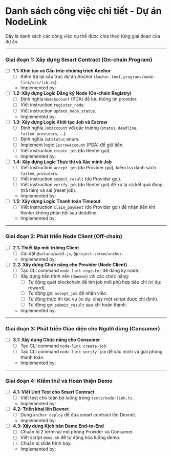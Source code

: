 # Danh sách công việc chi tiết - Dự án NodeLink

Đây là danh sách các công việc cụ thể được chia theo từng giai đoạn của dự án.

---

### Giai đoạn 1: Xây dựng Smart Contract (On-chain Program)

- [ ] **1.1: Khởi tạo và Cấu trúc chương trình Anchor**
  - [ ] Kiểm tra lại cấu trúc dự án Anchor (`Anchor.toml`, `programs/node-link/src/lib.rs`).
  - Implemented by: 
- [ ] **1.2: Xây dựng Logic Đăng ký Node (On-chain Registry)**
  - [ ] Định nghĩa `NodeAccount` (PDA) để lưu thông tin provider.
  - [ ] Viết instruction `register_node`.
  - [ ] Viết instruction `update_node_status`.
  - Implemented by: 
- [ ] **1.3: Xây dựng Logic Khởi tạo Job và Escrow**
  - [ ] Định nghĩa `JobAccount` với các trường (`status`, `deadline`, `failed_providers`, ...).
  - [ ] Định nghĩa `JobStatus` enum.
  - [ ] Implement logic `EscrowAccount` (PDA) để giữ tiền.
  - [ ] Viết instruction `create_job` (do Renter gọi).
  - Implemented by: 
- [ ] **1.4: Xây dựng Logic Thực thi và Xác minh Job**
  - [ ] Viết instruction `accept_job` (do Provider gọi), kiểm tra danh sách `failed_providers`.
  - [ ] Viết instruction `submit_result` (do Provider gọi).
  - [ ] Viết instruction `verify_job` (do Renter gọi) để xử lý cả kết quả đúng (trả tiền) và sai (reset job).
  - Implemented by: 
- [ ] **1.5: Xây dựng Logic Thanh toán Timeout**
  - [ ] Viết instruction `claim_payment` (do Provider gọi) để nhận tiền khi Renter không phản hồi sau deadline.
  - Implemented by: 

---

### Giai đoạn 2: Phát triển Node Client (Off-chain)

- [ ] **2.1: Thiết lập môi trường Client**
  - [ ] Cài đặt `@solana/web3.js`, `@project-serum/anchor`.
  - Implemented by: 
- [ ] **2.2: Xây dựng Chức năng cho Provider (Node Client)**
  - [ ] Tạo CLI command `node-link register` để đăng ký node.
  - [ ] Xây dựng tiến trình nền (`daemon`) với các chức năng:
    - [ ] Tự động quét blockchain để tìm job mới phù hợp tiêu chí (ví dụ: reward).
    - [ ] Tự động gọi `accept_job` để nhận việc.
    - [ ] Tự động thực thi tác vụ (ví dụ: chạy một script được chỉ định).
    - [ ] Tự động gọi `submit_result` sau khi hoàn thành.
  - Implemented by: 

---

### Giai đoạn 3: Phát triển Giao diện cho Người dùng (Consumer)

- [ ] **3.1: Xây dựng Chức năng cho Consumer**
  - [ ] Tạo CLI command `node-link create-job`.
  - [ ] Tạo CLI command `node-link verify-job` để xác minh và giải phóng thanh toán.
  - Implemented by: 

---

### Giai đoạn 4: Kiểm thử và Hoàn thiện Demo

- [ ] **4.1: Viết Unit Test cho Smart Contract**
  - [ ] Viết test cho toàn bộ luồng trong `tests/node-link.ts`.
  - Implemented by: 
- [ ] **4.2: Triển khai lên Devnet**
  - [ ] Dùng `anchor deploy` để đưa smart contract lên Devnet.
  - Implemented by: 
- [ ] **4.3: Xây dựng Kịch bản Demo End-to-End**
  - [ ] Chuẩn bị 2 terminal mô phỏng Provider và Consumer.
  - [ ] Viết script `demo.sh` để tự động hóa luồng demo.
  - [ ] Chuẩn bị slide trình bày.
  - Implemented by: 